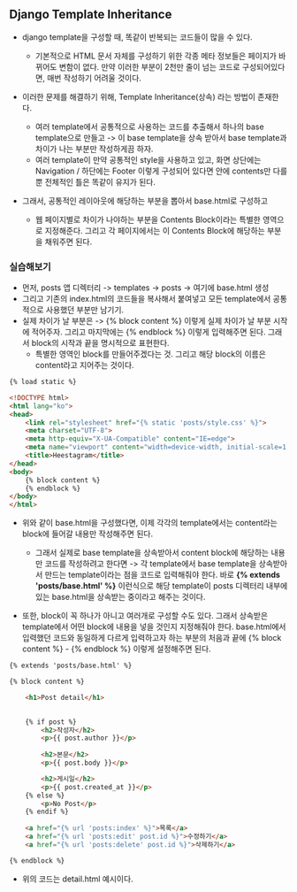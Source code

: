 ## Django Template Inheritance
- django template을 구성할 때, 똑같이 반복되는 코드들이 많을 수 있다.
  - 기본적으로 HTML 문서 자체를 구성하기 위한 각종 메타 정보들은 페이지가 바뀌어도 변함이 없다. 만약 이러한 부분이 2천만 줄이 넘는 코드로 구성되어있다면, 매번 작성하기 어려울 것이다.

- 이러한 문제를 해결하기 위해, Template Inheritance(상속) 라는 방법이 존재한다.
  - 여러 template에서 공통적으로 사용하는 코드를 추출해서 하나의 base template으로 만들고 -> 이 base template을 상속 받아서 base template과 차이가 나는 부분만 작성하게끔 하자.
  - 여러 template이 만약 공통적인 style을 사용하고 있고, 화면 상단에는 Navigation / 하단에는 Footer 이렇게 구성되어 있다면 안에 contents만 다를 뿐 전체적인 틀은 똑같이 유지가 된다.

- 그래서, 공통적인 레이아웃에 해당하는 부분을 뽑아서 base.html로 구성하고 
  - 웹 페이지별로 차이가 나야하는 부분을 Contents Block이라는 특별한 영역으로 지정해준다. 그리고 각 페이지에서는 이 Contents Block에 해당하는 부분을 채워주면 된다.


### 실습해보기
- 먼저, posts 앱 디렉터리 -> templates -> posts -> 여기에 base.html 생성
- 그리고 기존의 index.html의 코드들을 복사해서 붙여넣고 모든 template에서 공통적으로 사용했던 부분만 남기기.
- 실제 차이가 날 부분은 -> {% block content %} 이렇게 실제 차이가 날 부분 시작에 적어주자. 그리고 마지막에는 {% endblock %} 이렇게 입력해주면 된다. 그래서 block의 시작과 끝을 명시적으로 표현한다.
  - 특별한 영역인 block를 만들어주겠다는 것. 그리고 해당 block의 이름은 content라고 지어주는 것이다.

```html
{% load static %}

<!DOCTYPE html>
<html lang="ko">
<head>
    <link rel="stylesheet" href="{% static 'posts/style.css' %}">
    <meta charset="UTF-8">
    <meta http-equiv="X-UA-Compatible" content="IE=edge">
    <meta name="viewport" content="width=device-width, initial-scale=1.0">
    <title>Heestagram</title>
</head>
<body>
    {% block content %}
    {% endblock %}
</body>
</html>
```

- 위와 같이 base.html을 구성했다면, 이제 각각의 template에서는 content라는 block에 들어갈 내용만 작성해주면 된다.
  - 그래서 실제로 base template을 상속받아서 content block에 해당하는 내용만 코드를 작성하려고 한다면 -> 각 template에서 base template을 상속받아서 만드는 template이라는 점을 코드로 입력해줘야 한다. 바로 **{% extends 'posts/base.html' %}** 이런식으로 해당 template이 posts 디렉터리 내부에 있는 base.html을 상속받는 중이라고 해주는 것이다.

- 또한, block이 꼭 하나가 아니고 여러개로 구성할 수도 있다. 그래서 상속받은 template에서 어떤 block에 내용을 넣을 것인지 지정해줘야 한다. base.html에서 입력했던 코드와 동일하게 다르게 입력하고자 하는 부분의 처음과 끝에 {% block content %} - {% endblock %} 이렇게 설정해주면 된다.

```html
{% extends 'posts/base.html' %}

{% block content %}

    <h1>Post detail</h1>

    
    {% if post %}
        <h2>작성자</h2>
        <p>{{ post.author }}</p>
        
        <h2>본문</h2>
        <p>{{ post.body }}</p>

        <h2>게시일</h2>
        <p>{{ post.created_at }}</p>
    {% else %}
        <p>No Post</p>
    {% endif %} 
       
    <a href="{% url 'posts:index' %}">목록</a>
    <a href="{% url 'posts:edit' post.id %}">수정하기</a>
    <a href="{% url 'posts:delete' post.id %}">삭제하기</a>

{% endblock %}
```

- 위의 코드는 detail.html 예시이다.
